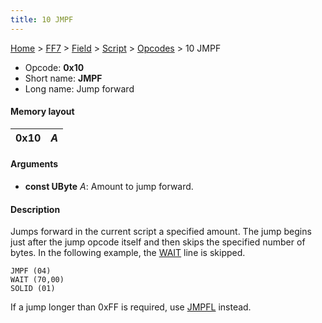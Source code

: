 ```yaml
---
title: 10 JMPF
---
```


[Home](/ff7-flat-wiki/Main%20Page.md) > [FF7](/ff7-flat-wiki/FF7.md) > [Field](/ff7-flat-wiki/FF7/Field.md) > [Script](/ff7-flat-wiki/FF7/Field/Script.md) > [Opcodes](/ff7-flat-wiki/FF7/Field/Script/Opcodes.md) > 10 JMPF

-   Opcode: **0x10**
-   Short name: **JMPF**
-   Long name: Jump forward

#### Memory layout

| 0x10 | *A* |
|------|-----|

#### Arguments

-   **const UByte** *A*: Amount to jump forward.

#### Description

Jumps forward in the current script a specified amount. The jump begins
just after the jump opcode itself and then skips the specified number of
bytes. In the following example, the [WAIT][] line is skipped.

    JMPF (04)
    WAIT (70,00)
    SOLID (01)

If a jump longer than 0xFF is required, use [JMPFL][] instead.

  [WAIT]: /ff7-flat-wiki/FF7/Field/Script/Opcodes/24%20WAIT.md "wikilink"
  [JMPFL]: /ff7-flat-wiki/FF7/Field/Script/Opcodes/11%20JMPFL.md "wikilink"
